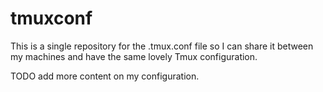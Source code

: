 # tmuxconf

This is a single repository for the .tmux.conf file so I can share it
between my machines and have the same lovely Tmux configuration.

TODO add more content on my configuration.
